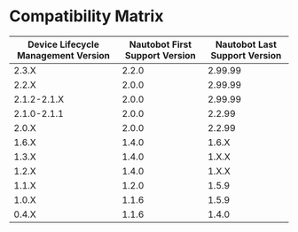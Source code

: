 # Compatibility Matrix

| Device Lifecycle Management Version | Nautobot First Support Version | Nautobot Last Support Version |
| ------------- | -------------------- | ------------- |
| 2.3.X         | 2.2.0                | 2.99.99       |
| 2.2.X         | 2.0.0                | 2.99.99       |
| 2.1.2-2.1.X   | 2.0.0                | 2.99.99       |
| 2.1.0-2.1.1   | 2.0.0                | 2.2.99        |
| 2.0.X         | 2.0.0                | 2.2.99        |
| 1.6.X         | 1.4.0                | 1.6.X         |
| 1.3.X         | 1.4.0                | 1.X.X         |
| 1.2.X         | 1.4.0                | 1.X.X         |
| 1.1.X         | 1.2.0                | 1.5.9         |
| 1.0.X         | 1.1.6                | 1.5.9         |
| 0.4.X         | 1.1.6                | 1.4.0         |
